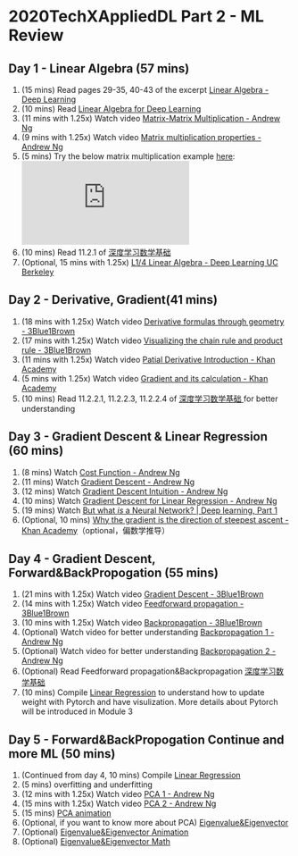 # 2020TechXAppliedDL Part 2 - ML Review

## Day 1 - Linear Algebra (57 mins)
1. (15 mins) Read pages 29-35, 40-43 of the excerpt [Linear Algebra - Deep Learning](http://www.deeplearningbook.org/contents/linear_algebra.html)
2. (10 mins) Read [Linear Algebra for Deep Learning](https://towardsdatascience.com/linear-algebra-for-deep-learning-506c19c0d6fa)
3. (11 mins with 1.25x) Watch video [Matrix-Matrix Multiplication - Andrew Ng](https://www.bilibili.com/video/BV1AD4y1Q7RH?p=14)
4. (9 mins with 1.25x) Watch video [Matrix multiplication properties - Andrew Ng](https://www.bilibili.com/video/BV1AD4y1Q7RH?p=15)
5. (5 mins) Try the below matrix multiplication example [here](http://matrixmultiplication.xyz/):
![image](http://www.sciweavers.org/tex2img.php?eq=%5Cbegin%7Bbmatrix%7D1%262%263%5C%5C4%265%266%5C%5C7%268%269%5Cend%7Bbmatrix%7D%5Cbegin%7Bbmatrix%7D5%263%5C%5C4%266%5C%5C2%269%5Cend%7Bbmatrix%7D&bc=White&fc=Black&im=png&fs=12&ff=modern&edit=0 "image")
6. (10 mins) Read 11.2.1 of [深度学习数学基础](https://zh.d2l.ai/chapter_appendix/math.html)
7. (Optional, 15 mins with 1.25x) [L1/4 Linear Algebra - Deep Learning UC Berkeley](https://www.bilibili.com/video/BV14t41147MX?p=4)

## Day 2 - Derivative, Gradient(41 mins)
1. (18 mins with 1.25x)  Watch video [Derivative formulas through geometry - 3Blue1Brown](https://www.bilibili.com/video/BV1qW411N7FU?p=3)
2. (17 mins with 1.25x) Watch video [Visualizing the chain rule and product rule - 3Blue1Brown](https://www.bilibili.com/video/BV1qW411N7FU?p=4)
3. (11 mins with 1.25x) Watch video [Patial Derivative Introduction - Khan Academy](https://www.bilibili.com/video/BV1L7411a7Xk)
4. (5 mins with 1.25x) Watch video [Gradient and its calculation - Khan Academy](https://www.bilibili.com/video/BV1L7411a7Xk)
5. (10 mins) Read 11.2.2.1, 11.2.2.3, 11.2.2.4 of [深度学习数学基础 ](https://zh.d2l.ai/chapter_appendix/math.html) for better understanding

## Day 3 - Gradient Descent & Linear Regression (60 mins)
1. (8 mins) Watch [Cost Function - Andrew Ng](https://www.bilibili.com/video/BV1AD4y1Q7RH?p=5)
2. (11 mins) Watch [Gradient Descent - Andrew Ng](https://www.bilibili.com/video/BV1AD4y1Q7RH?p=5)
3. (12 mins) Watch [Gradient Descent Intuition - Andrew Ng](https://www.bilibili.com/video/BV1AD4y1Q7RH?p=5)
4. (10 mins) Watch [Gradient Descent for Linear Regression - Andrew Ng](https://www.bilibili.com/video/BV1AD4y1Q7RH?p=5)
5. (19 mins) Watch [But what *is* a Neural Network? | Deep learning, Part 1](https://www.bilibili.com/video/BV1bx411M7Zx)
6. (Optional, 10 mins) [Why the gradient is the direction of steepest ascent - Khan Academy](https://www.bilibili.com/video/BV1iE411K7qv)（optional，偏数学推导）

## Day 4 - Gradient Descent, Forward&BackPropogation (55 mins)
1. (21 mins with 1.25x) Watch video [Gradient Descent - 3Blue1Brown](https://www.bilibili.com/video/BV1bx411M7Zx)
2. (14 mins with 1.25x) Watch video [Feedforward propagation - 3Blue1Brown](https://www.bilibili.com/video/BV16x411V7Qg/?spm_id_from=333.788.videocard.0)
3. (10 mins with 1.25x) Watch video [Backpropagation - 3Blue1Brown](https://www.bilibili.com/video/BV16x411V7Qg?p=2)
4. (Optional) Watch video for better understanding [Backpropagation 1 - Andrew Ng](https://www.bilibili.com/video/BV1AD4y1Q7RH?p=50)
5. (Optional) Watch video for better understanding [Backpropagation 2 - Andrew Ng](https://www.bilibili.com/video/BV1AD4y1Q7RH?p=51)
6. (Optional) Read Feedforward propagation&Backpropagation [深度学习数学基础](https://zh.d2l.ai/chapter_deep-learning-basics/backprop.html)
7. (10 mins) Compile [Linear Regression](https://www.kaggle.com/init27/fastai-v3-lesson-2-sgd#) to understand how to update weight with Pytorch and have visulization. More details about Pytorch will be introduced in Module 3


## Day 5 - Forward&BackPropogation Continue and more ML (50 mins)
1. (Continued from day 4, 10 mins) Compile [Linear Regression](https://www.kaggle.com/init27/fastai-v3-lesson-2-sgd#)
2. (5 mins) overfitting and underfitting
3. (12 mins with 1.25x) Watch video [PCA 1 - Andrew Ng](https://www.bilibili.com/video/BV1AD4y1Q7RH?p=81)
4. (15 mins with 1.25x) Watch video [PCA 2 - Andrew Ng](https://www.bilibili.com/video/BV1AD4y1Q7RH?p=82)
5. (15 mins) [PCA animation](https://setosa.io/ev/principal-component-analysis/) 
6. (Optional, if you want to know more about PCA) [Eigenvalue&Eigenvector](https://www.bilibili.com/video/BV1ys411472E?p=14)
7. (Optional) [Eigenvalue&Eigenvector Animation](https://setosa.io/ev/principal-component-analysis/)
8. (Optional) [Eigenvalue&Eigenvector Math](https://www.mathsisfun.com/algebra/eigenvalue.html)
